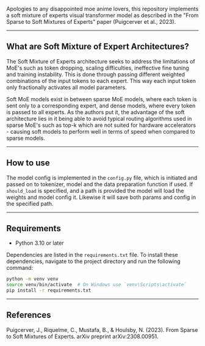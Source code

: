 Apologies to any disappointed moe anime lovers, this repository implements a soft mixture of experts visual transformer model as described in the "From Sparse to Soft Mixtures of Experts" paper (Puigcerver et al., 2023).

---
## What are Soft Mixture of Expert Architectures?
The Soft Mixture of Experts architecture seeks to address the limitations of MoE's such as token dropping, scaling difficulties, ineffective fine tuning and training instability. This is done through passing different weighted combinations of the input tokens to each expert. This way each input token only fractionally activates all model parameters. 

Soft MoE models exist in between sparse MoE models, where each token is sent only to a corresponding expert, and dense models, where every token is passed to all experts. As the authors put it, the advantage of the soft architecture lies in it being able to avoid typical routing algorithms used in sparse MoE's such as top-k which are not suited for hardware accelerators - causing soft models to perform well in terms of speed when compared to sparse models.

---
## How to use
The model config is implemented in the `config.py` file, which is initiated and passed on to tokenizer, model and the data preparation function if used. If `should_load` is specified, and a path is provided the model will load the weights and model config it. Likewise it will save both params and config in the specified path.

---
## Requirements
- Python 3.10 or later

Dependencies are listed in the `requirements.txt` file. To install these dependencies, navigate to the project directory and run the following command:

```bash
python -m venv venv
source venv/bin/activate  # On Windows use `venv\Scripts\activate`
pip install -r requirements.txt
```

---
## References
Puigcerver, J., Riquelme, C., Mustafa, B., & Houlsby, N. (2023). From Sparse to Soft Mixtures of Experts. arXiv preprint arXiv:2308.00951.